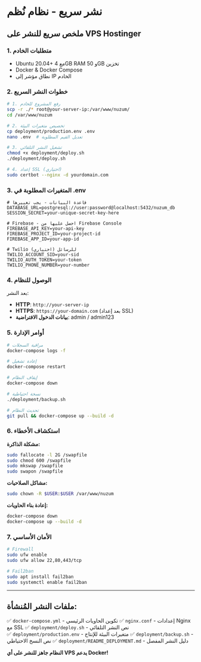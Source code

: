 # نشر سريع - نظام نُظم

## ملخص سريع للنشر على VPS Hostinger

### 1. متطلبات الخادم
- Ubuntu 20.04+ مع 4GB RAM و 50GB تخزين
- Docker & Docker Compose
- نطاق مؤشر إلى IP الخادم

### 2. خطوات النشر السريع

```bash
# 1. رفع المشروع للخادم
scp -r ./* root@your-server-ip:/var/www/nuzum/
cd /var/www/nuzum

# 2. تخصيص متغيرات البيئة
cp deployment/production.env .env
nano .env  # تعديل القيم المطلوبة

# 3. تشغيل النشر التلقائي
chmod +x deployment/deploy.sh
./deployment/deploy.sh

# 4. إعداد SSL (اختياري)
sudo certbot --nginx -d yourdomain.com
```

### 3. المتغيرات المطلوبة في .env

```env
# قاعدة البيانات - يجب تغييرها
DATABASE_URL=postgresql://user:password@localhost:5432/nuzum_db
SESSION_SECRET=your-unique-secret-key-here

# Firebase - احصل عليها من Firebase Console
FIREBASE_API_KEY=your-api-key
FIREBASE_PROJECT_ID=your-project-id  
FIREBASE_APP_ID=your-app-id

# Twilio للرسائل (اختياري)
TWILIO_ACCOUNT_SID=your-sid
TWILIO_AUTH_TOKEN=your-token
TWILIO_PHONE_NUMBER=your-number
```

### 4. الوصول للنظام

بعد النشر:
- **HTTP**: `http://your-server-ip`
- **HTTPS**: `https://your-domain.com` (بعد إعداد SSL)
- **بيانات الدخول الافتراضية**: admin / admin123

### 5. أوامر الإدارة

```bash
# مراقبة السجلات
docker-compose logs -f

# إعادة تشغيل
docker-compose restart

# إيقاف النظام
docker-compose down

# نسخة احتياطية
./deployment/backup.sh

# تحديث النظام
git pull && docker-compose up --build -d
```

### 6. استكشاف الأخطاء

**مشكلة الذاكرة:**
```bash
sudo fallocate -l 2G /swapfile
sudo chmod 600 /swapfile
sudo mkswap /swapfile
sudo swapon /swapfile
```

**مشاكل الصلاحيات:**
```bash
sudo chown -R $USER:$USER /var/www/nuzum
```

**إعادة بناء الحاويات:**
```bash
docker-compose down
docker-compose up --build -d
```

### 7. الأمان الأساسي

```bash
# Firewall
sudo ufw enable
sudo ufw allow 22,80,443/tcp

# Fail2ban
sudo apt install fail2ban
sudo systemctl enable fail2ban
```

---

## ملفات النشر المُنشأة:

✅ `docker-compose.yml` - تكوين الحاويات الرئيسي
✅ `nginx.conf` - إعدادات Nginx مع SSL
✅ `deployment/deploy.sh` - نص النشر التلقائي  
✅ `deployment/production.env` - متغيرات البيئة للإنتاج
✅ `deployment/backup.sh` - نص النسخ الاحتياطي
✅ `deployment/README_DEPLOYMENT.md` - دليل النشر المفصل

**النظام جاهز للنشر على أي VPS يدعم Docker!**